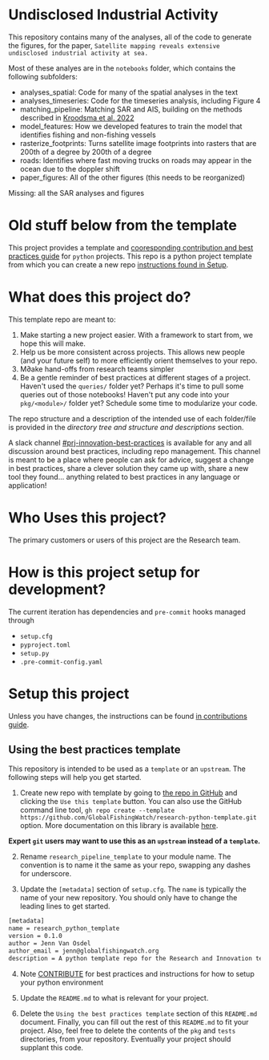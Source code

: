 <!-- #region -->
# Undisclosed Industrial Activity

This repository contains many of the analyses, all of the code to generate the figures, for the paper, `Satellite mapping reveals extensive undisclosed industrial activity at sea.`

Most of these analyes are in the `notebooks` folder, which contains the following subfolders:

 - analyses_spatial: Code for many of the spatial analyses in the text
 - analyses_timeseries: Code for the timeseries analysis, including Figure 4
 - matching_pipeline: Matching SAR and AIS, building on the methods described in [Kroodsma et al. 2022](https://www.nature.com/articles/s41598-022-23688-7)
 - model_features: How we developed features to train the model that identifies fishing and non-fishing vessels
 - rasterize_footprints: Turns satellite image footprints into rasters that are 200th of a degree by 200th of a degree
 - roads: Identifies where fast moving trucks on roads may appear in the ocean due to the doppler shift
 - paper_figures: All of the other figures (this needs to be reorganized)
 
 Missing: all the SAR analyses and figures












# Old stuff below from the template



This project provides a template and [cooresponding contribution and best practices guide](./CONTRIBUTE.md) for `python` projects. This repo is a python project template from
which you can create a new repo [instructions found in Setup](./CONTRIBUTE.md/#using-a-repository).

# What does this project do?

This template repo are meant to:

1. Make starting a new project easier. With a framework to start from, we hope this will make.
2. Help us be more consistent across projects. This allows new people (and your future self) to more efficiently orient themselves to your repo.
3. M∂ake hand-offs from research teams simpler
4. Be a gentle reminder of best practices at different stages of a project. Haven't used the `queries/` folder yet? Perhaps it's time to pull some queries out of those notebooks! Haven't put any code into your `pkg/<module>/` folder yet? Schedule some time to modularize your code.

The repo structure and a description of the intended use of each folder/file is provided in the *directory tree and structure and descriptions* section.

A slack channel [#prj-innovation-best-practices](https://globalfishingwatch.slack.com/archives/C02KM5XC9F0)
is available for any and all discussion around best practices, including repo
management. This channel is meant to be a place where people can ask for advice,
suggest a change in best practices, share a clever solution they came up with, share
a new tool they found... anything related to best practices in any language or
application!

# Who Uses this project?

The primary customers or users of this project are the Research team.

# How is this project setup for development?

The current iteration has dependencies and `pre-commit` hooks managed through
- `setup.cfg`
- `pyproject.toml`
- `setup.py`
- `.pre-commit-config.yaml`

# Setup this project

Unless you have changes, the instructions can be found [in contributions guide](./CONTRIBUTIONS.md/#building-conda-environment).

## Using the best practices template

This repository is intended to be used as a `template` or an `upstream`. The following steps will help you get started.

1. Create new repo with template by going to [the repo in GitHub](https://github.com/GlobalFishingWatch/research-python-template)
and clicking the `Use this template` button. You can also use the GitHub command line
tool, `gh repo create --template https://github.com/GlobalFishingWatch/research-python-template.git`
option. More documentation on this library is available [here](https://cli.github.com/manual/gh_repo_create).

**Expert `git` users may want to use this as an `upstream` instead of a `template`.**

2. Rename `research_pipeline_template` to your module name. The convention is to name
it the same as your repo, swapping any dashes for underscore.

1. Update the `[metadata]` section of `setup.cfg`. The `name` is typically the name of your new repository. You should only have to change the leading lines to get started.

```txt
[metadata]
name = research_python_template
version = 0.1.0
author = Jenn Van Osdel
author_email = jenn@globalfishingwatch.org
description = A python template repo for the Research and Innovation team at Global Fishing Watch
```

4. Note [CONTRIBUTE](./CONTRIBUTE.md) for best practices and instructions for how to setup your python environment

5. Update the `README.md` to what is relevant for your project.

6. Delete the `Using the best practices template` section of this `README.md` document. Finally, you can fill out the rest of this `README.md` to fit your project. Also, feel free to delete the contents of the `pkg` and `tests` directories, from your repository. Eventually your project should supplant this code.
<!-- #endregion -->
